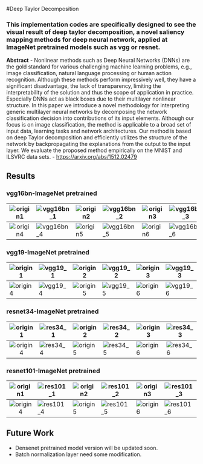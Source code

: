 #Deep Taylor Decomposition

### This implementation codes are specifically designed to see the visual result of deep taylor decomposition, a novel saliency mapping methods for deep neural network, applied at ImageNet pretrained models such as vgg or resnet.

**Abstract** - Nonlinear methods such as Deep Neural Networks (DNNs) are the gold standard for various challenging machine learning problems, e.g., image classification, natural language processing or human action recognition. Although these methods perform impressively well, they have a significant disadvantage, the lack of transparency, limiting the interpretability of the solution and thus the scope of application in practice. Especially DNNs act as black boxes due to their multilayer nonlinear structure. In this paper we introduce a novel methodology for interpreting generic multilayer neural networks by decomposing the network classification decision into contributions of its input elements. Although our focus is on image classification, the method is applicable to a broad set of input data, learning tasks and network architectures. Our method is based on deep Taylor decomposition and efficiently utilizes the structure of the network by backpropagating the explanations from the output to the input layer. We evaluate the proposed method empirically on the MNIST and ILSVRC data sets. - https://arxiv.org/abs/1512.02479

## Results

### vgg16bn-ImageNet pretrained

| ![origin1](/Users/mun-yechan/Documents/codes/Deep-Taylor-Decomposition/sample_image/origin1.png) | ![vgg16bn_1](/Users/mun-yechan/Documents/codes/Deep-Taylor-Decomposition/sample_image/vgg16bn_1.png) | ![origin2](/Users/mun-yechan/Documents/codes/Deep-Taylor-Decomposition/sample_image/origin2.png) | ![vgg16bn_2](/Users/mun-yechan/Documents/codes/Deep-Taylor-Decomposition/sample_image/vgg16bn_2.png) | ![origin3](/Users/mun-yechan/Documents/codes/Deep-Taylor-Decomposition/sample_image/origin3.png) | ![vgg16bn_3](/Users/mun-yechan/Documents/codes/Deep-Taylor-Decomposition/sample_image/vgg16bn_3.png) |
| :----------------------------------------------------------: | ------------------------------------------------------------ | ------------------------------------------------------------ | ------------------------------------------------------------ | ------------------------------------------------------------ | ------------------------------------------------------------ |
| ![origin4](/Users/mun-yechan/Documents/codes/Deep-Taylor-Decomposition/sample_image/origin4.png) | ![vgg16bn_4](/Users/mun-yechan/Documents/codes/Deep-Taylor-Decomposition/sample_image/vgg16bn_4.png) | ![origin5](/Users/mun-yechan/Documents/codes/Deep-Taylor-Decomposition/sample_image/origin5.png) | ![vgg16bn_5](/Users/mun-yechan/Documents/codes/Deep-Taylor-Decomposition/sample_image/vgg16bn_5.png) | ![origin6](/Users/mun-yechan/Documents/codes/Deep-Taylor-Decomposition/sample_image/origin6.png) | ![vgg16bn_6](/Users/mun-yechan/Documents/codes/Deep-Taylor-Decomposition/sample_image/vgg16bn_6.png) |

### vgg19-ImageNet pretrained

| ![origin1](/Users/mun-yechan/Documents/codes/Deep-Taylor-Decomposition/sample_image/origin1.png) | ![vgg19_1](/Users/mun-yechan/Documents/codes/Deep-Taylor-Decomposition/sample_image/vgg19_1.png) | ![origin2](/Users/mun-yechan/Documents/codes/Deep-Taylor-Decomposition/sample_image/origin2.png) | ![vgg19_2](/Users/mun-yechan/Documents/codes/Deep-Taylor-Decomposition/sample_image/vgg19_2.png) | ![origin3](/Users/mun-yechan/Documents/codes/Deep-Taylor-Decomposition/sample_image/origin3.png) | ![vgg19_3](/Users/mun-yechan/Documents/codes/Deep-Taylor-Decomposition/sample_image/vgg19_3.png) |
| ------------------------------------------------------------ | ------------------------------------------------------------ | :----------------------------------------------------------: | ------------------------------------------------------------ | ------------------------------------------------------------ | ------------------------------------------------------------ |
| ![origin4](/Users/mun-yechan/Documents/codes/Deep-Taylor-Decomposition/sample_image/origin4.png) | ![vgg19_4](/Users/mun-yechan/Documents/codes/Deep-Taylor-Decomposition/sample_image/vgg19_4.png) | ![origin5](/Users/mun-yechan/Documents/codes/Deep-Taylor-Decomposition/sample_image/origin5.png) | ![vgg19_5](/Users/mun-yechan/Documents/codes/Deep-Taylor-Decomposition/sample_image/vgg19_5.png) | ![origin6](/Users/mun-yechan/Documents/codes/Deep-Taylor-Decomposition/sample_image/origin6.png) | ![vgg19_6](/Users/mun-yechan/Documents/codes/Deep-Taylor-Decomposition/sample_image/vgg19_6.png) |

### resnet34-ImageNet pretrained

| ![origin1](/Users/mun-yechan/Documents/codes/Deep-Taylor-Decomposition/sample_image/origin1.png) | ![res34_1](/Users/mun-yechan/Documents/codes/Deep-Taylor-Decomposition/sample_image/res34_1.png) | ![origin2](/Users/mun-yechan/Documents/codes/Deep-Taylor-Decomposition/sample_image/origin2.png) | ![res34_2](/Users/mun-yechan/Documents/codes/Deep-Taylor-Decomposition/sample_image/res34_2.png) | ![origin3](/Users/mun-yechan/Documents/codes/Deep-Taylor-Decomposition/sample_image/origin3.png) | ![res34_3](/Users/mun-yechan/Documents/codes/Deep-Taylor-Decomposition/sample_image/res34_3.png) |
| :----------------------------------------------------------: | ------------------------------------------------------------ | ------------------------------------------------------------ | ------------------------------------------------------------ | ------------------------------------------------------------ | ------------------------------------------------------------ |
| ![origin4](/Users/mun-yechan/Documents/codes/Deep-Taylor-Decomposition/sample_image/origin4.png) | ![res34_4](/Users/mun-yechan/Documents/codes/Deep-Taylor-Decomposition/sample_image/res34_4.png) | ![origin5](/Users/mun-yechan/Documents/codes/Deep-Taylor-Decomposition/sample_image/origin5.png) | ![res34_5](/Users/mun-yechan/Documents/codes/Deep-Taylor-Decomposition/sample_image/res34_5.png) | ![origin6](/Users/mun-yechan/Documents/codes/Deep-Taylor-Decomposition/sample_image/origin6.png) | ![res34_6](/Users/mun-yechan/Documents/codes/Deep-Taylor-Decomposition/sample_image/res34_6.png) |

### resnet101-ImageNet pretrained

| ![origin1](/Users/mun-yechan/Documents/codes/Deep-Taylor-Decomposition/sample_image/origin1.png) | ![res101_1](/Users/mun-yechan/Documents/codes/Deep-Taylor-Decomposition/sample_image/res101_1.png) | ![origin2](/Users/mun-yechan/Documents/codes/Deep-Taylor-Decomposition/sample_image/origin2.png) | ![res101_2](/Users/mun-yechan/Documents/codes/Deep-Taylor-Decomposition/sample_image/res101_2.png) | ![origin3](/Users/mun-yechan/Documents/codes/Deep-Taylor-Decomposition/sample_image/origin3.png) | ![res101_3](/Users/mun-yechan/Documents/codes/Deep-Taylor-Decomposition/sample_image/res101_3.png) |
| :----------------------------------------------------------: | ------------------------------------------------------------ | ------------------------------------------------------------ | ------------------------------------------------------------ | ------------------------------------------------------------ | ------------------------------------------------------------ |
| ![origin4](/Users/mun-yechan/Documents/codes/Deep-Taylor-Decomposition/sample_image/origin4.png) | ![res101_4](/Users/mun-yechan/Documents/codes/Deep-Taylor-Decomposition/sample_image/res101_4.png) | ![origin5](/Users/mun-yechan/Documents/codes/Deep-Taylor-Decomposition/sample_image/origin5.png) | ![res101_5](/Users/mun-yechan/Documents/codes/Deep-Taylor-Decomposition/sample_image/res101_5.png) | ![origin6](/Users/mun-yechan/Documents/codes/Deep-Taylor-Decomposition/sample_image/origin6.png) | ![res101_6](/Users/mun-yechan/Documents/codes/Deep-Taylor-Decomposition/sample_image/res101_6.png) |

## Future Work

* Densenet pretrained model version will be updated soon.
* Batch normalization layer need some modification.